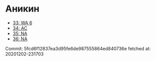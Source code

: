 # Аникин
- [33: WA 6](33.md)
- [34: AC](34.md)
- [35: NA](35.md)
- [36: NA](36.md)

Commit: 5fcd6f12837ea3d95fe6de987555864ed840736e
 fetched at: 20201202-231703
